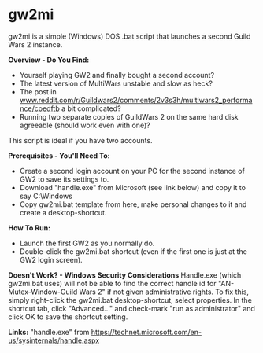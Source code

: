 # gw2mi
gw2mi is a simple (Windows) DOS .bat script that launches a second Guild Wars 2 instance.

**Overview - Do You Find:**
* Yourself playing GW2 and finally bought a second account?
* The latest version of MultiWars unstable and slow as heck?
* The post in www.reddit.com/r/Guildwars2/comments/2v3s3h/multiwars2_performance/coedftb a bit complicated?
* Running two separate copies of GuildWars 2 on the same hard disk agreeable (should work even with one)?

This script is ideal if you have two accounts.

**Prerequisites - You'll Need To:**
* Create a second login account on your PC for the second instance of GW2 to save its settings to.
* Download "handle.exe" from Microsoft (see link below) and copy it to say C:\Windows
* Copy gw2mi.bat template from here, make personal changes to it and create a desktop-shortcut.

**How To Run:**
* Launch the first GW2 as you normally do.
* Double-click the gw2mi.bat shortcut (even if the first one is just at the GW2 login screen).

**Doesn't Work? - Windows Security Considerations**
  Handle.exe (which gw2mi.bat uses) will not be able to find the correct handle id for "AN-Mutex-Window-Guild Wars 2" if not given administrative rights. To fix this, simply right-click the gw2mi.bat desktop-shortcut, select properties. In the shortcut tab, click "Advanced..." and check-mark "run as administrator" and click OK to save the shortcut setting.


**Links:**
"handle.exe" from https://technet.microsoft.com/en-us/sysinternals/handle.aspx
